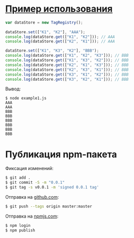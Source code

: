 # [Пример использования](example1.js)

```js
var dataStore = new TagRegistry();
    
dataStore.set(["K1", "K2"], "AAA");
console.log(dataStore.get(["K1", "K2"])); // AAA
console.log(dataStore.get(["K2", "K1"])); // AAA

dataStore.set(["K1", "K3", "K2"], "BBB");
console.log(dataStore.get(["K1", "K2", "K3"])); // BBB
console.log(dataStore.get(["K1", "K3", "K2"])); // BBB
console.log(dataStore.get(["K2", "K1", "K3"])); // BBB
console.log(dataStore.get(["K2", "K3", "K1"])); // BBB
console.log(dataStore.get(["K3", "K1", "K2"])); // BBB
console.log(dataStore.get(["K3", "K2", "K1"])); // BBB
```

Вывод:

```text
$ node example1.js 
AAA
AAA
BBB
BBB
BBB
BBB
BBB
BBB
```

# Публикация npm-пакета

Фиксация изменений:

```bash
$ git add .
$ git commit -S -m "0.0.1"
$ git tag -s v0.0.1 -m 'signed 0.0.1 tag'
```

Отправка на [github.com](https://github.com/gusenov/tag-reg-js):

```bash
$ git push --tags origin master:master
```

Отправка на [npmjs.com](https://www.npmjs.com/package/tag-reg):

```bash
$ npm login
$ npm publish
```
